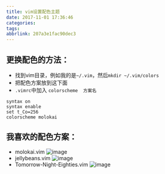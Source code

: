 ```yaml
---
title: vim设置配色主题
date: 2017-11-01 17:36:46
categories:
tags:
abbrlink: 207a3e1fac90dec3
---
```


## 更换配色的方法：
* 找到vim目录，例如我的是`~/.vim`，然后`mkdir ~/.vim/colors`
* 把配色方案放到这下面
* `.vimrc`中加入 `colorscheme  方案名`
```vim
syntax on
syntax enable
set t_Co=256
colorscheme molokai
```

## 我喜欢的配色方案：

* molokai.vim
![image](http://qiniu.wangjinle.com/vim-molokai.png)
* jellybeans.vim
![image](http://qiniu.wangjinle.com/vim-jellybeans.png)
* Tomorrow-Night-Eighties.vim
![image](http://qiniu.wangjinle.com/vim-Tomorrow-Night-Eighties.png)

